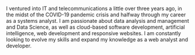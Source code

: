 I ventured into IT and telecommunications a little over three years ago, in the midst of the COVID-19 pandemic crisis and halfway through my career as a systems analyst. I am passionate about data analysis and management and Data Science, as well as cloud-based software development, artificial intelligence, web development and responsive websites.
I am constantly looking to evolve my skills and expand my knowledge as a web analyst and developer.
